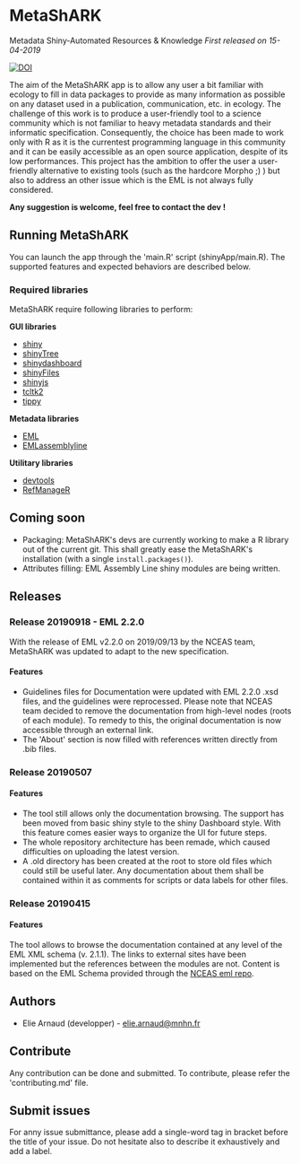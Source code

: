 
# MetaShARK
Metadata Shiny-Automated Resources & Knowledge
_First released on 15-04-2019_  

[![DOI](https://zenodo.org/badge/DOI/10.5281/zenodo.3443790.svg)](https://doi.org/10.5281/zenodo.3443790)

 

The aim of the MetaShARK app is to allow any user a bit familiar with ecology to fill in data packages to provide as many information as possible on any dataset used in a publication, communication, etc. in ecology. The challenge of this work is to produce a user-friendly tool to a science community which is not familiar to heavy metadata standards and their informatic specification. Consequently, the choice has been made to work only with R as it is the currentest programming language in this community and it can be easily accessible as an open source application, despite of its low performances.
This project has the ambition to offer the user a user-friendly alternative to existing tools (such as the hardcore Morpho ;) ) but also to address an other issue which is the EML is not always fully considered.

**Any suggestion is welcome, feel free to contact the dev !**

## Running MetaShARK
You can launch the app through the 'main.R' script (shinyApp/main.R). The supported features and expected behaviors are described below.

### Required libraries

MetaShARK require following libraries to perform:

**GUI libraries**
* [shiny](https://CRAN.R-project.org/package=shiny)
* [shinyTree](https://CRAN.R-project.org/package=shinyTree)
* [shinydashboard](https://CRAN.R-project.org/package=shinydashboard)
* [shinyFiles](https://CRAN.R-project.org/package=shinyFiles)
* [shinyjs](https://CRAN.R-project.org/package=shinyjs)
* [tcltk2](https://CRAN.R-project.org/package=tcltk2)
* [tippy](https://CRAN.R-project.org/package=tippy)

**Metadata libraries**
* [EML](https://CRAN.R-project.org/package=EML)
* [EMLassemblyline](https://github.com/EDIorg/EMLassemblyline)

**Utilitary libraries**
* [devtools](https://CRAN.R-project.org/package=devtools)
* [RefManageR](https://CRAN.R-project.org/package=RefManageR)

## Coming soon

* Packaging: MetaShARK's devs are currently working to make a R library out of the current git. This shall greatly ease the MetaShARK's installation (with a single `install.packages()`).
* Attributes filling: EML Assembly Line shiny modules are being written. 

## Releases

### Release 20190918 - EML 2.2.0

With the release of EML v2.2.0 on 2019/09/13 by the NCEAS team, MetaShARK was updated to adapt to the new specification.

#### Features
* Guidelines files for Documentation were updated with EML 2.2.0 .xsd files, and the guidelines were reprocessed. Please note that NCEAS team decided to remove the documentation from high-level nodes (roots of each module). To remedy to this, the original documentation is now accessible through an external link. 
* The 'About' section is now filled with references written directly from .bib files. 

### Release 20190507

#### Features
* The tool still allows only the documentation browsing. The support has been moved from basic shiny style to the shiny Dashboard style. With this feature comes easier ways to organize the UI for future steps. 
* The whole repository architecture has been remade, which caused difficulties on uploading the latest version. 
* A .old directory has been created at the root to store old files which could still be useful later. Any documentation about them shall be contained within it as comments for scripts or data labels for other files.

### Release 20190415

#### Features
The tool allows to browse the documentation contained at any level of the EML XML schema (v. 2.1.1). The links to external sites have been implemented but the references between the modules are not. Content is based on the EML Schema provided through the [NCEAS eml repo](https://github.com/NCEAS/eml).

## Authors
* Elie Arnaud (developper) - elie.arnaud@mnhn.fr

## Contribute
Any contribution can be done and submitted. To contribute, please refer the 'contributing.md' file.

## Submit issues
For anny issue submittance, please add a single-word tag in bracket before the title of your issue. Do not hesitate also to describe it exhaustively and add a label.

